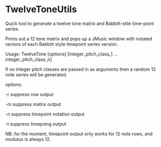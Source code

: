 # TwelveToneUtils
Quick tool to generate a twelve tone matrix and Babbitt-stile time-point series.

Prints out a 12 tone matrix and pops up a JMusic window with notated verions of each Babbitt style timepoint series version.

Usage: TwelveTone [options] [integer_pitch_class_1 ... integer_pitch_class_n]

If no integer pitch classes are passed in as arguments then a random 12 note series will be generated.

options: 
<p> -r suppress row output
<p> -m suppress matrix output
<p> -n suppress timepoint notation output
<p> -t suppress timepoing output

NB: for the moment, timepoint output only works for 12 note rows, and  modulus is always 12.
